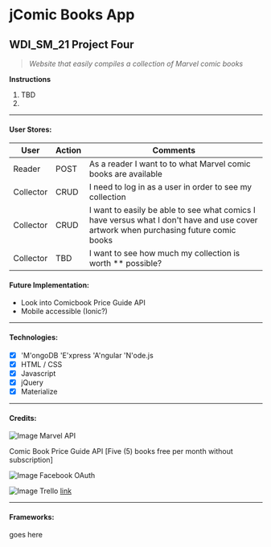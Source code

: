 # jComic Books App
## WDI_SM_21 Project Four

> *Website that easily compiles a collection of Marvel comic books*

**Instructions**

1. TBD
2. 

---
#### User Stores:
User | Action | Comments
--- | --- | --- 
Reader | POST | As a reader I want to to what Marvel comic books are available
Collector | CRUD | I need to log in as a user in order to see my collection
Collector | CRUD | I want to easily be able to see what comics I have versus what I don't have and use cover artwork when purchasing future comic books
Collector | TBD | I want to see how much my collection is worth ** possible?

#### Future Implementation:
- Look into Comicbook Price Guide API
- Mobile accessible (Ionic?)

---
#### Technologies:
- [x] 'M'ongoDB 'E'xpress 'A'ngular 'N'ode.js
- [x] HTML / CSS
- [x] Javascript
- [x] jQuery
- [x] Materialize

---
#### Credits:
![Image](https://yt3.ggpht.com/-058HlQo6Dfc/AAAAAAAAAAI/AAAAAAAAAAA/h3mTqyvMa8E/s100-c-k-no/photo.jpg) Marvel API

Comic Book Price Guide API [Five (5) books free per month without subscription]

![Image](http://demo-oauth.nemiro.net/Icon/Facebook) Facebook OAuth

![Image](http://heartofwisdom.com/blog/wp-content/uploads/2013/07/trello-icon-s.png) Trello [link](https://trello.com/b/uUDOudLU)


---
#### Frameworks:
goes here
